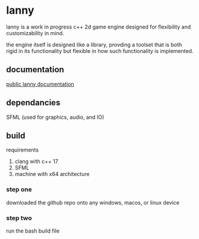 # lanny
lanny is a work in progress c++ 2d game engine designed for flexibility and customizability in mind.

the engine itself is designed like a library, provding a toolset that is both rigid in its functionality but flexible in how such functionality is implemented.
## documentation
[public lanny documentation](https://github.com/ichabodphage/lanny/wiki)
## dependancies
SFML (used for graphics, audio, and IO)

## build
requirements
1. clang with c++ 17
2. SFML 
3. machine with x64 architecture

### step one
downloaded the github repo onto any windows, macos, or linux device

### step two
run the bash build file
